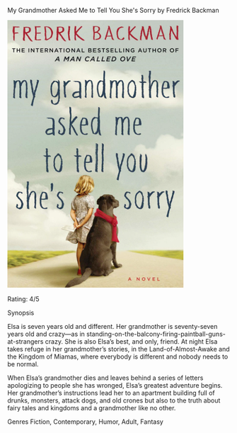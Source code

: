 My Grandmother Asked Me to Tell You She's Sorry by Fredrick Backman

![alt text](bookimages/grandmother-image.png)

Rating: 4/5

Synopsis

Elsa is seven years old and different. Her grandmother is seventy-seven years old and crazy—as in standing-on-the-balcony-firing-paintball-guns-at-strangers crazy. She is also Elsa’s best, and only, friend. At night Elsa takes refuge in her grandmother’s stories, in the Land-of-Almost-Awake and the Kingdom of Miamas, where everybody is different and nobody needs to be normal.

When Elsa’s grandmother dies and leaves behind a series of letters apologizing to people she has wronged, Elsa’s greatest adventure begins. Her grandmother’s instructions lead her to an apartment building full of drunks, monsters, attack dogs, and old crones but also to the truth about fairy tales and kingdoms and a grandmother like no other.

Genres
Fiction, Contemporary, Humor, Adult, Fantasy
